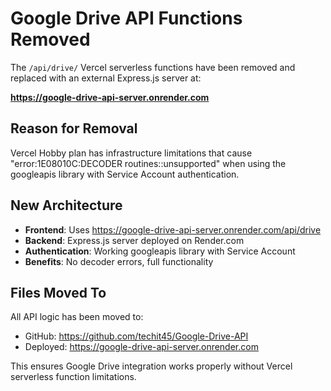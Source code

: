 # Google Drive API Functions Removed

The `/api/drive/` Vercel serverless functions have been removed and replaced with an external Express.js server at:

**https://google-drive-api-server.onrender.com**

## Reason for Removal

Vercel Hobby plan has infrastructure limitations that cause "error:1E08010C:DECODER routines::unsupported" when using the googleapis library with Service Account authentication.

## New Architecture

- **Frontend**: Uses https://google-drive-api-server.onrender.com/api/drive
- **Backend**: Express.js server deployed on Render.com
- **Authentication**: Working googleapis library with Service Account
- **Benefits**: No decoder errors, full functionality

## Files Moved To

All API logic has been moved to:
- GitHub: https://github.com/techit45/Google-Drive-API
- Deployed: https://google-drive-api-server.onrender.com

This ensures Google Drive integration works properly without Vercel serverless function limitations.